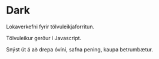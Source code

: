 # Dark

Lokaverkefni fyrir tölvuleikjaforritun.

Tölvuleikur gerður í Javascript.

Snýst út á að drepa óvini, safna pening, kaupa betrumbætur.
